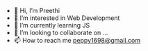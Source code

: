 - 👋 Hi, I’m Preethi
- 👀 I’m interested in Web Development
- 🌱 I’m currently learning JS
- 💞️ I’m looking to collaborate on ...
- 📫 How to reach me peppy1698@gmail.com

<!---
peppy1698/peppy1698 is a ✨ special ✨ repository because its `README.md` (this file) appears on your GitHub profile.
You can click the Preview link to take a look at your changes.
--->
